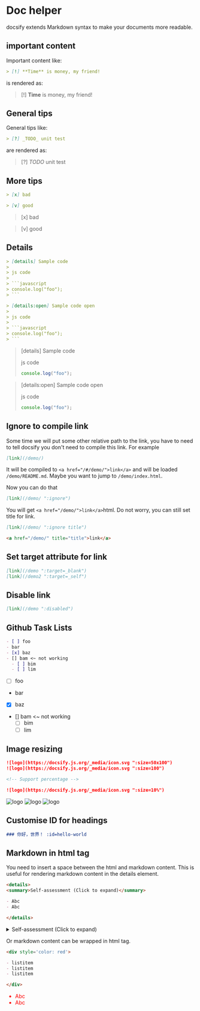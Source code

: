 # Doc helper

docsify extends Markdown syntax to make your documents more readable.

## important content

Important content like:

```markdown
> [!] **Time** is money, my friend!
```

is rendered as:

> [!] **Time** is money, my friend!

## General tips

General tips like:

```markdown
> [?] _TODO_ unit test
```

are rendered as:

> [?] _TODO_ unit test

## More tips

```markdown
> [x] bad

> [v] good
```

> [x] bad

> [v] good

## Details

````markdown
> [details] Sample code
>
> js code
>
> ```javascript
> console.log("foo");
> ```

> [details:open] Sample code open
>
> js code
>
> ```javascript
> console.log("foo");
> ```
````

> [details] Sample code
>
> js code
>
> ```javascript
> console.log("foo");
> ```

> [details:open] Sample code open
>
> js code
>
> ```javascript
> console.log("foo");
> ```

## Ignore to compile link

Some time we will put some other relative path to the link, you have to need to tell docsify you don't need to compile this link. For example

```md
[link](/demo/)
```

It will be compiled to `<a href="/#/demo/">link</a>` and will be loaded `/demo/README.md`. Maybe you want to jump to `/demo/index.html`.

Now you can do that

```md
[link](/demo/ ":ignore")
```

You will get `<a href="/demo/">link</a>`html. Do not worry, you can still set title for link.

```md
[link](/demo/ ":ignore title")

<a href="/demo/" title="title">link</a>
```

## Set target attribute for link

```md
[link](/demo ":target=_blank")
[link](/demo2 ":target=_self")
```

## Disable link

```md
[link](/demo ":disabled")
```

## Github Task Lists

```md
- [ ] foo
- bar
- [x] baz
- [] bam <~ not working
  - [ ] bim
  - [ ] lim
```

- [ ] foo
- bar
- [x] baz
- [] bam <~ not working
  - [ ] bim
  - [ ] lim

## Image resizing

```md
![logo](https://docsify.js.org/_media/icon.svg ":size=50x100")
![logo](https://docsify.js.org/_media/icon.svg ":size=100")

<!-- Support percentage -->

![logo](https://docsify.js.org/_media/icon.svg ":size=10%")
```

![logo](https://docsify.js.org/_media/icon.svg ":size=50x100")
![logo](https://docsify.js.org/_media/icon.svg ":size=100")
![logo](https://docsify.js.org/_media/icon.svg ":size=10%")

## Customise ID for headings

```md
### 你好，世界！ :id=hello-world
```

## Markdown in html tag

You need to insert a space between the html and markdown content.
This is useful for rendering markdown content in the details element.

```markdown
<details>
<summary>Self-assessment (Click to expand)</summary>

- Abc
- Abc

</details>
```

<details>
<summary>Self-assessment (Click to expand)</summary>

- Abc
- Abc

</details>

Or markdown content can be wrapped in html tag.

```markdown
<div style='color: red'>

- listitem
- listitem
- listitem

</div>
```

<div style='color: red'>

- Abc
- Abc

</div>
